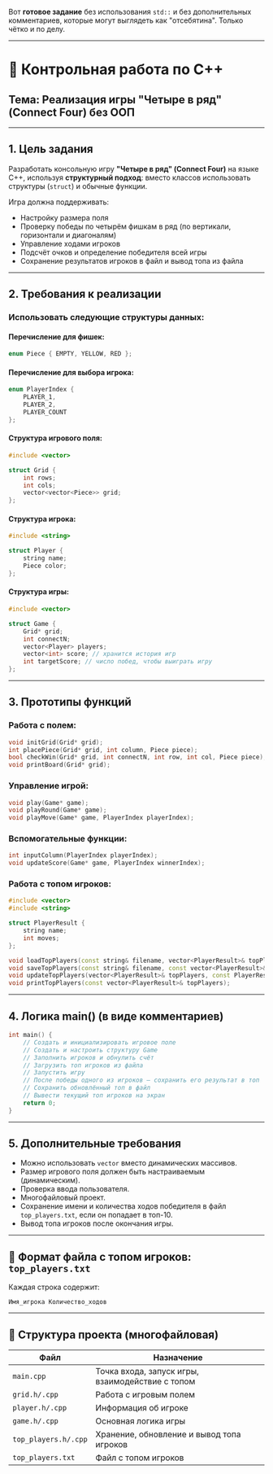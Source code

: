 Вот **готовое задание** без использования `std::` и без дополнительных комментариев, которые могут выглядеть как "отсебятина". Только чётко и по делу.

---

# 🎯 Контрольная работа по C++  
## Тема: Реализация игры "Четыре в ряд" (Connect Four) без ООП

---

## 1. Цель задания

Разработать консольную игру **"Четыре в ряд" (Connect Four)** на языке C++, используя **структурный подход**: вместо классов использовать структуры (`struct`) и обычные функции.

Игра должна поддерживать:

- Настройку размера поля
- Проверку победы по четырём фишкам в ряд (по вертикали, горизонтали и диагоналям)
- Управление ходами игроков
- Подсчёт очков и определение победителя всей игры
- Сохранение результатов игроков в файл и вывод топа из файла

---

## 2. Требования к реализации

### Использовать следующие структуры данных:

#### Перечисление для фишек:
```cpp
enum Piece { EMPTY, YELLOW, RED };
```

#### Перечисление для выбора игрока:
```cpp
enum PlayerIndex {
    PLAYER_1,
    PLAYER_2,
    PLAYER_COUNT
};
```

#### Структура игрового поля:
```cpp
#include <vector>

struct Grid {
    int rows;
    int cols;
    vector<vector<Piece>> grid;
};
```

#### Структура игрока:
```cpp
#include <string>

struct Player {
    string name;
    Piece color;
};
```

#### Структура игры:
```cpp
#include <vector>

struct Game {
    Grid* grid;
    int connectN;
    vector<Player> players;
    vector<int> score; // хранится история игр 
    int targetScore; // число побед, чтобы выиграть игру
};
```

---

## 3. Прототипы функций

### Работа с полем:
```cpp
void initGrid(Grid* grid);
int placePiece(Grid* grid, int column, Piece piece);
bool checkWin(Grid* grid, int connectN, int row, int col, Piece piece);
void printBoard(Grid* grid);
```

### Управление игрой:
```cpp
void play(Game* game);
void playRound(Game* game);
void playMove(Game* game, PlayerIndex playerIndex);
```

### Вспомогательные функции:
```cpp
int inputColumn(PlayerIndex playerIndex);
void updateScore(Game* game, PlayerIndex winnerIndex);
```

### Работа с топом игроков:
```cpp
#include <vector>
#include <string>

struct PlayerResult {
    string name;
    int moves;
};

void loadTopPlayers(const string& filename, vector<PlayerResult>& topPlayers);
void saveTopPlayers(const string& filename, const vector<PlayerResult>& topPlayers);
void updateTopPlayers(vector<PlayerResult>& topPlayers, const PlayerResult& newResult);
void printTopPlayers(const vector<PlayerResult>& topPlayers);
```

---

## 4. Логика main() (в виде комментариев)

```cpp
int main() {
    // Создать и инициализировать игровое поле
    // Создать и настроить структуру Game
    // Заполнить игроков и обнулить счёт
    // Загрузить топ игроков из файла
    // Запустить игру
    // После победы одного из игроков — сохранить его результат в топ
    // Сохранить обновлённый топ в файл
    // Вывести текущий топ игроков на экран
    return 0;
}
```

---

## 5. Дополнительные требования

- Можно использовать `vector` вместо динамических массивов.
- Размер игрового поля должен быть настраиваемым (динамическим).
- Проверка ввода пользователя.
- Многофайловый проект.
- Сохранение имени и количества ходов победителя в файл `top_players.txt`, если он попадает в топ-10.
- Вывод топа игроков после окончания игры.

---

## 📁 Формат файла с топом игроков: `top_players.txt`

Каждая строка содержит:
```
Имя_игрока Количество_ходов
```

---

## 🧱 Структура проекта (многофайловая)

| Файл              | Назначение |
|------------------|------------|
| `main.cpp`       | Точка входа, запуск игры, взаимодействие с топом |
| `grid.h/.cpp`    | Работа с игровым полем |
| `player.h/.cpp`  | Информация об игроке |
| `game.h/.cpp`    | Основная логика игры |
| `top_players.h/.cpp` | Хранение, обновление и вывод топа игроков |
| `top_players.txt` | Файл с топом игроков |

